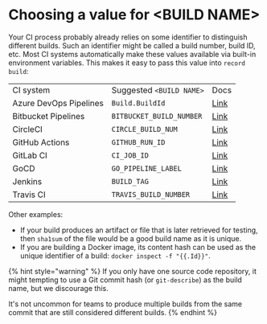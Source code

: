 # Choosing a value for \<BUILD NAME>

Your CI process probably already relies on some identifier to distinguish different builds. Such an identifier might be called a build number, build ID, etc. Most CI systems automatically make these values available via built-in environment variables. This makes it easy to pass this value into `record build`:

|                        |                          |                                                                                                                                         |
| ---------------------- | ------------------------ | --------------------------------------------------------------------------------------------------------------------------------------- |
| CI system              | Suggested `<BUILD NAME>` | Docs                                                                                                                                    |
| Azure DevOps Pipelines | `Build.BuildId`          | [Link](https://docs.microsoft.com/en-us/azure/devops/pipelines/build/variables)                                                         |
| Bitbucket Pipelines    | `BITBUCKET_BUILD_NUMBER` | [Link](https://support.atlassian.com/bitbucket-cloud/docs/variables-and-secrets/)                                                       |
| CircleCI               | `CIRCLE_BUILD_NUM`       | [Link](https://circleci.com/docs/2.0/env-vars/#built-in-environment-variables)                                                          |
| GitHub Actions         | `GITHUB_RUN_ID`          | [Link](https://docs.github.com/en/actions/configuring-and-managing-workflows/using-environment-variables#default-environment-variables) |
| GitLab CI              | `CI_JOB_ID`              | [Link](https://docs.gitlab.com/ee/ci/variables/predefined\_variables.html)                                                              |
| GoCD                   | `GO_PIPELINE_LABEL`      | [Link](https://docs.gocd.org/current/faq/dev\_use\_current\_revision\_in\_build.html#standard-gocd-environment-variables)               |
| Jenkins                | `BUILD_TAG`              | [Link](https://www.jenkins.io/doc/book/pipeline/jenkinsfile/#using-environment-variables)                                               |
| Travis CI              | `TRAVIS_BUILD_NUMBER`    | [Link](https://docs.travis-ci.com/user/environment-variables/#default-environment-variables)                                            |

Other examples:

* If your build produces an artifact or file that is later retrieved for testing, then `sha1sum` of the file would be a good build name as it is unique.
* If you are building a Docker image, its content hash can be used as the unique identifier of a build: `docker inspect -f "{{.Id}}"`.

{% hint style="warning" %}
If you only have one source code repository, it might tempting to use a Git commit hash (or `git-describe`) as the build name, but we discourage this.

It's not uncommon for teams to produce multiple builds from the same commit that are still considered different builds.
{% endhint %}
